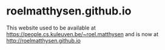 # roelmatthysen.github.io

This website used to be available at https://people.cs.kuleuven.be/~roel.matthysen and is now at
http://roelmatthysen.github.io 
